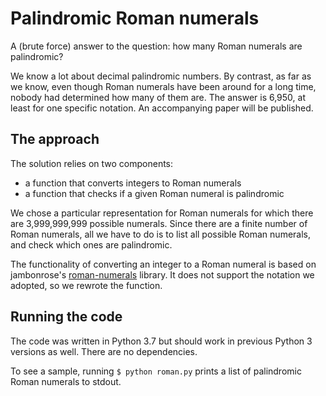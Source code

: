 # Palindromic Roman numerals

A (brute force) answer to the question: how many Roman numerals are palindromic?

We know a lot about decimal palindromic numbers.
By contrast, as far as we know,
even though Roman numerals have been around for a long time,
nobody had determined how many of them are.
The answer is 6,950, at least for one specific notation.
An accompanying paper will be published.

## The approach

The solution relies on two components:
+ a function that converts integers to Roman numerals
+ a function that checks if a given Roman numeral is palindromic

We chose a particular representation for Roman numerals for which
there are 3,999,999,999 possible numerals.
Since there are a finite number of Roman numerals, all we have to do is
to list all possible Roman numerals, and check which ones are palindromic.

The functionality of converting an integer to a Roman numeral
is based on jambonrose's
[roman-numerals](https://github.com/jambonrose/roman-numerals) library.
It does not support the notation we adopted, so we rewrote the function.

## Running the code

The code was written in Python 3.7 but should
work in previous Python 3 versions as well.
There are no dependencies.

To see a sample, running `$ python roman.py` prints a list of palindromic Roman numerals to stdout.
